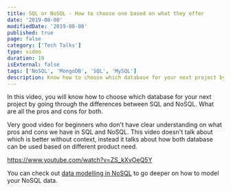 ```yaml
---
title: SQL or NoSQL - How to choose one based on what they offer
date: '2019-08-08'
modifiedDate: '2019-08-08'
published: true
page: false
category: ['Tech Talks']
type: video
duration: 19
isExternal: false
tags: ['NoSQL', 'MongoDB', 'SQL', 'MySQL']
description: Know how to choose which database for your next project by going through the differences between SQL and NoSQL. What are all the pros and cons for both.
---
```


In this video, you will know how to choose which database for your next project by going through the differences between SQL and NoSQL. What are all the pros and cons for both.

Very good video for beginners who don't have clear understanding on what pros and cons we have in SQL and NoSQL. This video doesn't talk about which is better without context, instead it talks about how both database can be used based on different product need.

https://www.youtube.com/watch?v=ZS_kXvOeQ5Y

You can check out [data modelling in NoSQL](/tech-talks/modelling-data-for-nosql-databases) to go deeper on how to model your NoSQL data.
